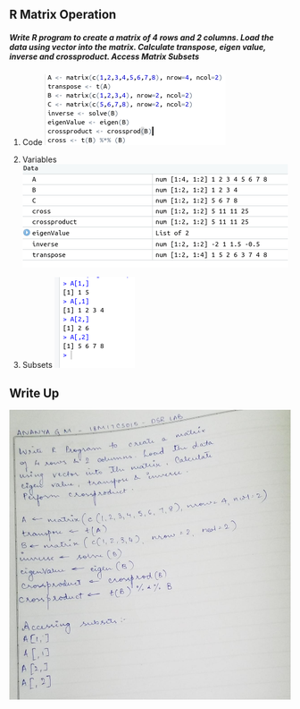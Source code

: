## R Matrix Operation

##### Write R program to create a matrix of 4 rows and 2 columns. Load the data using vector into the matrix. Calculate transpose, eigen value, inverse and crossproduct. Access Matrix Subsets

1. Code
   ![Code Screenshot](Images/Code.png)

2. Variables
   ![Variables Screenshot](Images/Variables.png)

3. Subsets
   ![Subsets Screenshot](Images/Subsets.png)

## Write Up

![Write up Screenshot](Images/Writeup.jpeg)
